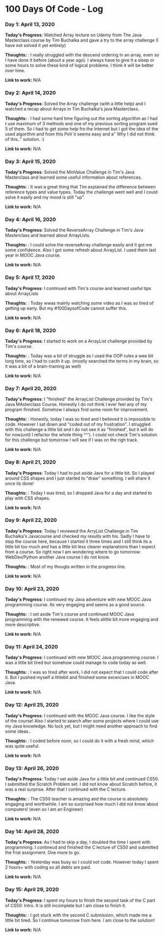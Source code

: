 # 100 Days Of Code - Log

### Day 1: April 13, 2020

**Today's Progress**: Watched Array lecture on Udemy from The Java Masterclass course by Tim Buchalka and gave a try to the array challenge (I have not solved it yet entirely)

**Thoughts:** : I really struggled with the descend ordering in an array, even so I have done it before (about a year ago). I always have to give it a sleep or some hours to solve these kind of logical problems. I think it will be better over time.

**Link to work:** N/A

### Day 2: April 14, 2020

**Today's Progress**: Solved the Array challenge (with a little help) and I watched a recap about Arrays in Tim Buchalka's java Masterclass.

**Thoughts:** : I had some hard time figuring out the sorting algorithm as I had t use maximum of 3 methods and one of my previous sorting program sued 5 of them. So I had to get some help fro the Internet but I got the idea of the used algorithm and from this PoV it seems easy and a" Why I did not think of this.." solution. :)

**Link to work:** N/A


### Day 3: April 15, 2020

**Today's Progress**: Solved the MinValue Challenge in Tim's Java Masterclass and learned some useful information about references.

**Thoughts:** : It was a great thing that Tim explained the difference between reference types and value types. Today the challenge went well and I could solve it easily and my mood is still "up".

**Link to work:** N/A

### Day 4: April 16, 2020

**Today's Progress**: Solved the ReverseArray Challenge in Tim's Java Masterclass and learned about ArrayLists.

**Thoughts:** : I could solve the reverseArray challenge easily and it got me some confidence. Also I got some refresh about ArrayList. I used them last year in MOOC Java course.

**Link to work:** N/A

### Day 5: April 17, 2020

**Today's Progress**: I continued with Tim's course and learned useful tips about ArrayLists

**Thoughts:** : Today wwas mainly watching some video as I was so tired of getting up early. But my #100DaysofCode cannot suffer this.

**Link to work:** N/A

### Day 6: April 18, 2020

**Today's Progress**: I started to work on a ArrayList challenge provided by Tim's course.

**Thoughts:** : Today was a bit of struggle as I used the OOP rules a wee bit long time, so I had to cacth it up. (mostly searched the terms in my brain, so it was a bit of a brain-training as well)

**Link to work:** N/A

### Day 7: April 20, 2020

**Today's Progress**: I "finished" the ArrayList Challenge provided by Tim's Java MAsterclass Course. Honestly I do not think I ever feel any of my program finished. Somehow I always find some room for improvement.

**Thoughts:** : Honestly, today I was so tired and I believed it is impossible to code. However I sat down and "coded out of my frustration". I struggled with this challenge a little bit and I do not see it as "finished", but it will do for now(until I refactor the whole thing ^^'). I could not check Tim's solution for this challenge but tomorrow I will see if I was on the righ track. 

**Link to work:** N/A


### Day 8: April 21, 2020

**Today's Progress**: Today I had to put aside Java for a little bit. So I played around CSS shapes and I just started to "draw" something. I will share it once its done!

**Thoughts:** : Today I was tired, so I dropped Java for a day and started to play with CSS shapes.

**Link to work:** N/A

### Day 9: April 22, 2020

**Today's Progress**: Today I reviewed the ArryList Challenge in Tim Buchalka's Javacourse and checked my results with his. Sadly I have to stop the course here, because I started it three times and I still think its a little bit too much and has a little bit less clearer explanations than I expect from a course. So right now I am wondering where to go tomorrow: WebDev/Python another Java course I do not know. 

**Thoughts:** : Most of my thougts written in the progress line.

**Link to work:** N/A

### Day 10: April 23, 2020

**Today's Progress**: I continued my Java adventure with new MOOC Java programming course. Its very engaging and seems as a good source. 

**Thoughts:** : I set aside Tim's course and continued MOOC Java programming with the renewed course. It feels  alittle bit more engaging and more descriptive.

**Link to work:** N/A

### Day 11: April 24, 2020

**Today's Progress**: I continued with new MOOC Java programming course. I was a little bit tired but somehow  could manage to code today as well.

**Thoughts:** : I was so tired after work, I did not expect that I could code after it. But I pushed myself a littlebit and finished some excercises in MOOC Java.

**Link to work:** N/A


### Day 12: April 25, 2020

**Today's Progress**: I continued with the MOOC Java course. I like the style of the course! Also I started to search after some projects where I could use my Java knowledge. No luck yet, but I might need another approach to find some ideas..

**Thoughts:** : I coded before noon, so I could do it with a fresh mind, which was quite useful.

**Link to work:** N/A

### Day 13: April 26, 2020

**Today's Progress**: Today I set aside Java for a little bit and continued CS50. I submitted the Scratch Problem set. I did not know about Scratch before, it was a real surprise. After that I continued with the C lecture.

**Thoughts:** : The CS50 teacher is amazing and the course is absolutely engaging and worthwhile. I am so surprised how much I did not know about computers! (even so I am an Engineer)

**Link to work:** N/A


### Day 14: April 28, 2020

**Today's Progress**: As I had to skip a day, I doubled the time I spent with programming. I contineud and finished the C lecture of CS50 and submitted the frist assignment. One more to go.

**Thoughts:** : Yesterday was busy so I could not code. However today I spent 2 hours+ with coding so all debts are paid.

**Link to work:** N/A


### Day 15: April 29, 2020

**Today's Progress**: I spent my hours to finish the second task of the C part of CS50: Intro. It is still incomplete but I am close to finish it.

**Thoughts:** : I got stuck with the second C submission, which made me a little bit tired. So I continue tomorrow from here. I am close to the solution!

**Link to work:** N/A
